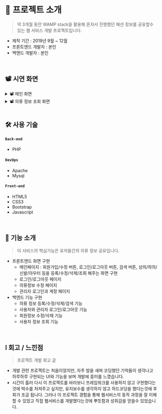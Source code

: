 # 📝 프로젝트 소개
>약 3개월 동안 WAMP stack을 활용해 혼자서 진행했던 패션 정보를 공유할수 있는 웹 서비스 개발 프로젝트입니다.  
- 제작 기간 : 2019년 9월 ~ 12월  
- 프론트엔드 개발자 : 본인
- 백엔드 개발자 : 본인


</br>


## 📽 시연 화면 
<details>
    <summary>📽 메인 화면 </summary>
        <div markdown="1">
          <img src="https://user-images.githubusercontent.com/62496215/168137581-76f85c47-bf23-4cc2-a212-3e70e0da094e.png" width="1000">
        </div>
</details>

<details>
    <summary>📽 의류 정보 조회 화면 </summary>
        <div markdown="1">
          <img src="https://user-images.githubusercontent.com/62496215/168137858-60d18145-58d0-4963-8dc9-748ab9010296.png" width="1000">
        </div>
</details>

</br>

## 🛠 사용 기술
#### `Back-end`
  - PHP
#### `DevOps`  
  - Apache
  - Mysql
#### `Front-end`  
  - HTML5
  - CSS3
  - Bootstrap
  - Javascript

</br>

## 🔎 기능 소개 
>이 서비스의 핵심기능은 유저들간의 의류 정보 공유입니다.
- 프론트엔드 화면 구현
  - 메인페이지 : 회원가입/수정 버튼, 로그인/로그아웃 버튼, 검색 버튼, 상의/하의/신발/아우터 등을 등록/수정/삭제/조회 해주는 화면 구현 
  - 로그인/로그아웃 페이지
  - 의류정보 수정 페이지
  - 관리자 로그인과 계정 페이지 
- 백엔드 기능 구현
  - 의류 정보 등록/수정/삭제/검색 기능
  - 사용자와 관리자 로그인/로그아웃 기능
  - 회원정보 수정/삭제 기능
  - 사용자 정보 조회 기능

</br>



## ❕ 회고 / 느낀점
>프로젝트 개발 회고 글
- 개발 관련 프로젝트는 처음이었지만, 자주 밤을 새며 코딩했던 기억들이 생각나고 하루하루 구현되는 UI와 기능을 보며 개발에 흥미를 느꼈습니다.
- 시간이 흘러 다시 이 프로젝트를 바라보니 프레임워크를 사용하지 않고 구현했다는것에 박수를 처져주고 싶지만, 유지보수를 생각하지 않고 하드코딩을 했다는것에 후회가 조금 됩니다. 그러나 이 프로젝트 경험을 통해 웹서비스의 동작 과정을 잘 이해할 수 있었고 직접 웹서비스를 개발했다는것에 뿌듯함과 성취감을 얻을수 있었습니다. 


